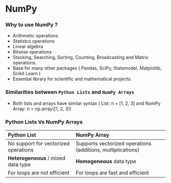 # NumPy

### **Why** to use NumPy ?
- Arithmetic operations
- Statistcs operations
- Linear algebra
- Bitwise operations
- Stacking, Searching, Sorting, Counting, Broadcasting and Matrix operations.
- Base for many other packages ( Pandas, SciPy, Statsmodel, Matplotlib, Scikit Learn )
- Essential library for scientific and mathematical projects.

### **Similarities** between `Python Lists` and `NumPy Arrays`
- Both lists and arrays have similar syntax ( List: n = [1, 2, 3] and NumPy Array: n = np.array([1, 2, 3])

### Python Lists Vs NumPy Arrays

**Python List** | **NumPy Array**
:--- | :---
No support for vectorized operations | Supports vectorized operations (additions, multiplications)
**Heterogeneous** / mixed data type | **Homogeneous** data type
For loops are not efficient | For loops are fast and efficient
